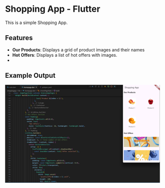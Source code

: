 # Shopping App - Flutter

This is a simple Shopping App. 

## Features

- **Our Products**: Displays a grid of product images and their names
- **Hot Offers**: Displays a list of hot offers with images.
- 
## Example Output
![Output Screenshot](screenshot.png)
